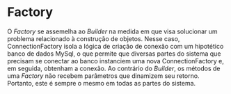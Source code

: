 # Factory

O _Factory_ se assemelha ao _Builder_ na medida em que visa solucionar um problema relacionado à construção de objetos. Nesse caso, ConnectionFactory isola a lógica de criação de conexão com um hipotético banco de dados MySql, o que permite que diversas partes do sistema que precisam se conectar ao banco instanciem uma nova ConnectionFactory e, em seguida, obtenham a conexão. Ao contrário do _Builder_, os métodos de uma _Factory_ não recebem parâmetros que dinamizem seu retorno. Portanto, este é sempre o mesmo em todas as partes do sistema.